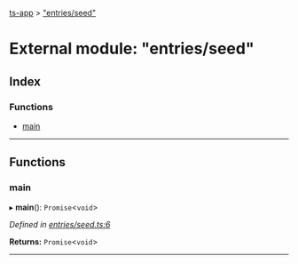 [ts-app](../README.md) > ["entries/seed"](../modules/_entries_seed_.md)

# External module: "entries/seed"

## Index

### Functions

* [main](_entries_seed_.md#main)

---

## Functions

<a id="main"></a>

###  main

▸ **main**(): `Promise`<`void`>

*Defined in [entries/seed.ts:6](https://github.com/jmeyers91/ts-app/blob/ae30f87/src/entries/seed.ts#L6)*

**Returns:** `Promise`<`void`>

___

